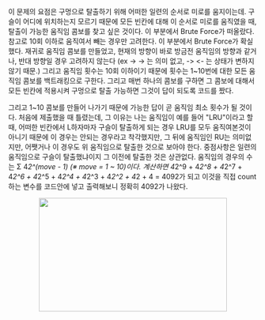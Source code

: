 이 문제의 요점은 구멍으로 탈출하기 위해 어떠한 일련의 순서로 미로를 움지이는데.
구슬이 어디에 위치하는지 모르기 때문에 모든 빈칸에 대해 이 순서로 미로를 움직였을 때,
탈출이 가능한 움직임 콤보를 찾고 싶은 것이다. 이 부분에서 Brute Force가 떠올랐다.
참고로 10회 이하로 움직여서 빼는 경우만 고려한다. 이 부분에서 Brute Force가 확실 했다.
재귀로 움직임 콤보를 만들었고, 현재의 방향이 바로 방금전 움직임의 방향과 같거나,
반대 방향일 경우 고려하지 않는다 (ex -> -> 는 의미 없고, -> <- 는 상태가 변하지 않기 때문.)
그리고 움직임 횟수는 10회 이하이기 때문에 횟수는 1~10번에 대한 모든 움직임 콤보를
백트래킹으로 구한다. 그리고 매번 하나의 콤보를 구하면 그 콤보에 대해서 모든 빈칸에 적용시켜
구멍으로 탈출 가능하면 그것이 답이 되도록 코드를 짰다.

그리고 1~10 콤보를 만들어 나가기 때문에 가능한 답이 곧 움직임 최소 횟수가 될 것이다.
처음에 제출했을 때 틀렸는데, 그 이유는 나는 움직임이 예를 들어 "LRU"이라고 할 때, 어떠한
빈칸에서 L하자마자 구슬이 탈출하게 되는 경우 LRU를 모두 움직여본것이 아니기 때문에
이 경우는 안되는 경우라고 착각했지만, 그 뒤에 움직임인 RU는 의미없지만, 어쨋거나
이 경우도 위 움직임으로 탈출한 것으로 보아야 한다. 중점사항은 일련의 움직임으로 구슬이
탈출했냐이지 그 이전에 탈출한 것은 상관없다.
움직임의 경우의 수는 Σ 4*2^(move - 1) (※ move = 1 ~ 10)이다.
계산하면 4*2^9 + 4*2^8 + 4*2^7 + 4*2^6 + 4*2^5 + 4*2^4 + 4*2^3 + 4*2^2 + 4*2 + 4
= 4092가 되고 이것을 직접 count하는 변수를 코드안에 넣고 출력해보니 정확히 4092가 나왔다.

<p align="center"><img src="https://www.acmicpc.net/upload/codershigh/maze(1).png" height="230px" width="380px"></p>

